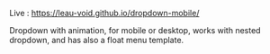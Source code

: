 Live : https://leau-void.github.io/dropdown-mobile/

Dropdown with animation, for mobile or desktop, works with nested dropdown, and has also a float menu template.
